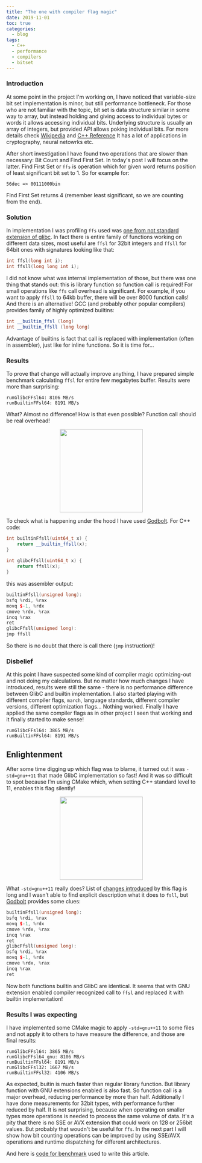 ```yaml
---
title: "The one with compiler flag magic"
date: 2019-11-01
toc: true
categories:
  - blog
tags:
  - C++
  - performance
  - compilers
  - bitset
---
```


### Introduction
At some point in the project I'm working on, I have noticed that variable-size bit set implementation is minor, but still performance bottleneck. For those who are not familiar with the topic, bit set is data structure similar in some way to array, but instead holding and giving access to individual bytes or words it allows accessing individual bits. Underlying structure is usually an array of integers, but provided API allows poking individual bits. For more details check [Wikipedia](https://en.wikipedia.org/wiki/Bit_array) and [C++ Reference](https://en.cppreference.com/w/cpp/utility/bitset) It has a lot of applications in cryptography, neural netowrks etc.

After short investigation I have found two operations that are slower than necessary: Bit Count and Find First Set. In today's post I will focus on the latter. Find First Set or `ffs` is operation which for given word returns position of least significant bit set to 1. So for example for:
```
56dec => 00111000bin
```
Find First Set returns 4 (remember least significant, so we are counting from the end).
### Solution
In implementation I was profiling `ffs` used was [one from not standard extension of glibc](http://man7.org/linux/man-pages/man3/ffs.3.html). In fact there is entire family of functions working on different data sizes, most useful are `ffsl` for 32bit integers and `ffsll` for 64bit ones with signatures looking like that:
```cpp
int ffsl(long int i);
int ffsll(long long int i);
```
I did not know what was internal implementation of those, but there was one thing that stands out: this is library function so function call is required! For small operations like `ffs` call overhead is significant. For example, if you want to apply `ffsll` to 64kb buffer, there will be over 8000 function calls! And there is an alternative! GCC (and probably other popular compilers) provides family of highly optimized builtins:
```cpp
int __builtin_ffsl (long)
int __builtin_ffsll (long long)
```
Advantage of builtins is fact that call is replaced with implementation (often in assembler), just like for inline functions. So it is time for…
### Results
To prove that change will actually improve anything, I have prepared simple benchmark calculating `ffsl` for entire few megabytes buffer. Results were more than surprising:
```
runGlibcFFsl64: 8106 MB/s
runBuiltinFFsl64: 8191 MB/s
```
What? Almost no difference! How is that even possible? Function call should be real overhead! 
<p align="center">
<img src="https://media.giphy.com/media/xT0xeJpnrWC4XWblEk/giphy.gif" width="220">
</p>

To check what is happening under the hood I have used [Godbolt](https://godbolt.org/).
For C++ code:
```cpp
int builtinFfsll(uint64_t x) {
    return __builtin_ffsll(x);
}
 
int glibcFfsll(uint64_t x) {
    return ffsll(x);
}
```

this was assembler output:
```cpp
builtinFfsll(unsigned long):
bsfq %rdi, %rax
movq $-1, %rdx
cmove %rdx, %rax
incq %rax
ret
glibcFfsll(unsigned long):
jmp ffsll
```
So there is no doubt that there is call there (`jmp` instruction)! 

### Disbelief
At this point I have suspected some kind of compiler magic optimizing-out and not doing my calculations. But no matter how much changes I have introduced, results were still the same - there is no performance difference between GlibC and builtin implementation. I also started playing with different compiler flags, `march`, language standards, different compiler versions, different optimization flags… Nothing worked. Finally I have applied the same compiler flags as in other project I seen that working and it finally started to make sense! 
```
runGlibcFFsl64: 3865 MB/s
runBuiltinFFsl64: 8191 MB/s
```
## Enlightenment
After some time digging up which flag was to blame, it turned out it was `-std=gnu++11` that made GlibC implementation so fast! And it was so difficult to spot because I’m using CMake which, when setting C++ standard level to 11, enables this flag silently!
<p align="center">
<img src="https://media.giphy.com/media/ujUdrdpX7Ok5W/giphy.gif" width="220">
</p>

What `-std=gnu++11` really does? List of [changes introduced](https://gcc.gnu.org/onlinedocs/gcc/C-Extensions.html) by this flag is long and I wasn’t able to find explicit description what it does to `fsll`, but [Godbolt](https://godbolt.org/) provides some clues:
```cpp
builtinFfsll(unsigned long):
bsfq %rdi, %rax
movq $-1, %rdx
cmove %rdx, %rax
incq %rax
ret
glibcFfsll(unsigned long):
bsfq %rdi, %rax
movq $-1, %rdx
cmove %rdx, %rax
incq %rax
ret
```
Now both functions builtin and GlibC are identical. It seems that with GNU extension enabled compiler recognized call to `ffsl` and replaced it with builtin implementation!

### Results I was expecting
I have implemented some CMake magic to apply `-std=gnu++11` to some files and not apply it to others to have measure the difference, and those are final results:
```
runGlibcFFsl64: 3865 MB/s
runGlibcFFsl64_gnu: 8106 MB/s
runBuiltinFFsl64: 8191 MB/s
runGlibcFFsl32: 1667 MB/s
runBuiltinFFsl32: 4106 MB/s
```
As expected, buitin is much faster than regular library function. But library function with GNU extensions enabled is also fast. So function call is a major overhead, reducing performance by more than half. Additionally I have done measurements for 32bit types, with performance further reduced by half. It is not surprising, because when operating on smaller types more operations is needed to process the same volume of data. It's a pity that there is no SSE or AVX extension that could work on 128 or 256bit values. But probably that woudn't be useful for `ffs`. In the next part I will show how bit counting operations can be improved by using SSE/AVX operations and runtime dispatching for different architectures.

And here is [code for benchmark](https://github.com/vanklompf/BlogSrc/tree/master/BitSet) used to write this article.
